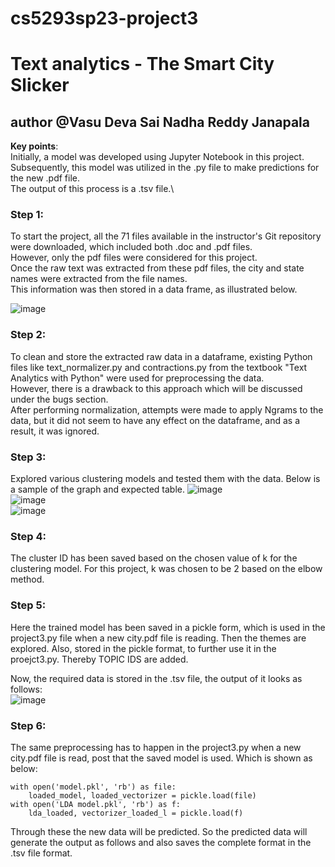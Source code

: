 # cs5293sp23-project3
# Text analytics - The Smart City Slicker
## author @Vasu Deva Sai Nadha Reddy Janapala

**Key points**:\
Initially, a model was developed using Jupyter Notebook in this project.\
Subsequently, this model was utilized in the .py file to make predictions for the new .pdf file.\
The output of this process is a .tsv file.\

### Step 1:
To start the project, all the 71 files available in the instructor's Git repository were downloaded, which included both .doc and .pdf files.\
However, only the pdf files were considered for this project.\
Once the raw text was extracted from these pdf files, the city and state names were extracted from the file names.\
This information was then stored in a data frame, as illustrated below.

![image](https://user-images.githubusercontent.com/102677891/236913049-03a638ec-9bc4-4dba-834c-d9584b87695e.png)

### Step 2:
To clean and store the extracted raw data in a dataframe, existing Python files like text_normalizer.py and contractions.py from the textbook "Text Analytics with Python" were used for preprocessing the data.\
However, there is a drawback to this approach which will be discussed under the bugs section.\
After performing normalization, attempts were made to apply Ngrams to the data, but it did not seem to have any effect on the dataframe, and as a result, it was ignored.

### Step 3:
Explored various clustering models and tested them with the data. Below is a sample of the graph and expected table.
![image](https://user-images.githubusercontent.com/102677891/236914745-0a2d6097-5d35-4c0a-bf5e-a4c8f7b83dec.png)\
![image](https://user-images.githubusercontent.com/102677891/236914789-3029a954-9b40-4a6e-b920-ee2f96ca19eb.png)\
![image](https://user-images.githubusercontent.com/102677891/236914840-578d59c7-66d1-4a8f-ad87-a1f2180ed62b.png)
### Step 4:
The cluster ID has been saved based on the chosen value of k for the clustering model. For this project, k was chosen to be 2 based on the elbow method.

### Step 5:
Here the trained model has been saved in a pickle form, which is used in the project3.py file when a new city.pdf file is reading.
Then the themes are explored. Also, stored in the pickle format, to further use it in the proejct3.py.
Thereby TOPIC IDS are added.

Now, the required data is stored in the .tsv file, the output of it looks as follows:\
![image](https://user-images.githubusercontent.com/102677891/236915893-929ce827-b4ad-4bd8-8d95-54f194feb56c.png)

### Step 6:
The same preprocessing has to happen in the project3.py when a new city.pdf file is read, post that the saved model is used. Which is shown as below:
```
with open('model.pkl', 'rb') as file:
    loaded_model, loaded_vectorizer = pickle.load(file)
with open('LDA model.pkl', 'rb') as f:
    lda_loaded, vectorizer_loaded_l = pickle.load(f)
```
Through these the new data will be predicted. So the predicted data will generate the output as follows and also saves the complete format in the .tsv file format.

